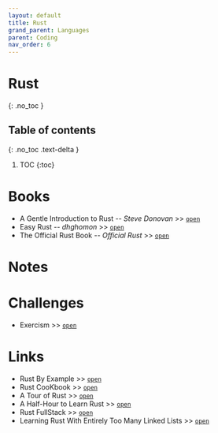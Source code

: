 ```yaml
---
layout: default
title: Rust
grand_parent: Languages
parent: Coding
nav_order: 6
---
```


# Rust
{: .no_toc }

## Table of contents
{: .no_toc .text-delta }

1. TOC
{:toc}

# Books

- A Gentle Introduction to Rust -- *Steve Donovan* >> [`open`](https://stevedonovan.github.io/rust-gentle-intro/)
- Easy Rust -- *dhghomon* >> [`open`](https://dhghomon.github.io/easy_rust/Chapter_1.html)
- The Official Rust Book -- *Official Rust* >> [`open`](https://doc.rust-lang.org/book/)

# Notes

# Challenges

- Exercism >> [`open`](https://exercism.io/my/tracks/rust)

# Links

- Rust By Example >> [`open`](https://doc.rust-lang.org/stable/rust-by-example/index.html)
- Rust CooKbook >> [`open`](https://rust-lang-nursery.github.io/rust-cookbook/intro.html)
- A Tour of Rust >> [`open`](https://tourofrust.com/TOC_en.html)
- A Half-Hour to Learn Rust >> [`open`](https://fasterthanli.me/articles/a-half-hour-to-learn-rust)
- Rust FullStack >> [`open`](https://github.com/steadylearner/Rust-Full-Stack)
- Learning Rust With Entirely Too Many Linked Lists >> [`open`](https://cglab.ca/~abeinges/blah/too-many-lists/book/README.html)
